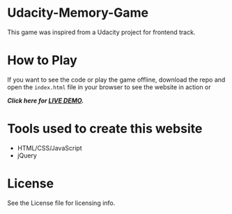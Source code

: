 # Udacity-Memory-Game
This game was inspired from a Udacity project for frontend track.


# How to Play

If you want to see the code or play the game offline, download the repo and open the `index.html` file in your browser to see the website in action or 

***Click here for [LIVE DEMO](https://rudevdr.github.io/udacity_memory_game/index.html).*** 


# Tools used to create this website

* HTML/CSS/JavaScript
* jQuery

# License

See the License file for licensing info.
